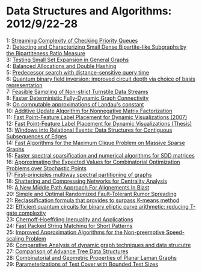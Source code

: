 # Data Structures and Algorithms: 2012/9/22-28  
1: [Streaming Complexity of Checking Priority Queues](https://doi.org/10.48550/arXiv.1209.4971)  
2: [Detecting and Characterizing Small Dense Bipartite-like Subgraphs by the  Bipartiteness Ratio Measure](https://doi.org/10.48550/arXiv.1209.5045)  
3: [Testing Small Set Expansion in General Graphs](https://doi.org/10.48550/arXiv.1209.5052)  
4: [Balanced Allocations and Double Hashing](https://doi.org/10.48550/arXiv.1209.5360)  
5: [Predecessor search with distance-sensitive query time](https://doi.org/10.48550/arXiv.1209.5441)  
6: [Quantum binary field inversion: improved circuit depth via choice of  basis representation](https://doi.org/10.48550/arXiv.1209.5491)  
7: [Feasible Sampling of Non-strict Turnstile Data Streams](https://doi.org/10.48550/arXiv.1209.5566)  
8: [Faster Deterministic Fully-Dynamic Graph Connectivity](https://doi.org/10.48550/arXiv.1209.5608)  
9: [On computable approximations of Landau's constant](https://doi.org/10.48550/arXiv.1209.5615)  
10: [Additive Update Algorithm for Nonnegative Matrix Factorization](https://doi.org/10.48550/arXiv.1209.5647)  
11: [Fast Point-Feature Label Placement for Dynamic Visualizations (2007)](https://doi.org/10.48550/arXiv.1209.5765)  
12: [Fast Point-Feature Label Placement for Dynamic Visualizations (Thesis)](https://doi.org/10.48550/arXiv.1209.5766)  
13: [Windows into Relational Events: Data Structures for Contiguous  Subsequences of Edges](https://doi.org/10.48550/arXiv.1209.5791)  
14: [Fast Algorithms for the Maximum Clique Problem on Massive Sparse Graphs](https://doi.org/10.48550/arXiv.1209.5818)  
15: [Faster spectral sparsification and numerical algorithms for SDD matrices](https://doi.org/10.48550/arXiv.1209.5821)  
16: [Approximating the Expected Values for Combinatorial Optimization  Problems over Stochastic Points](https://doi.org/10.48550/arXiv.1209.5828)  
17: [First-principles multiway spectral partitioning of graphs](https://doi.org/10.48550/arXiv.1209.5969)  
18: [Shattering and Compressing Networks for Centrality Analysis](https://doi.org/10.48550/arXiv.1209.6007)  
19: [A New Middle Path Approach For Alignements In Blast](https://doi.org/10.48550/arXiv.1209.6129)  
20: [Simple and Optimal Randomized Fault-Tolerant Rumor Spreading](https://doi.org/10.48550/arXiv.1209.6158)  
21: [Reclassification formula that provides to surpass K-means method](https://doi.org/10.48550/arXiv.1209.6204)  
22: [Efficient quantum circuits for binary elliptic curve arithmetic:  reducing T-gate complexity](https://doi.org/10.48550/arXiv.1209.6348)  
23: [Chernoff-Hoeffding Inequality and Applications](https://doi.org/10.48550/arXiv.1209.6396)  
24: [Fast Packed String Matching for Short Patterns](https://doi.org/10.48550/arXiv.1209.6449)  
25: [Improved Approximation Algorithms for the Non-preemptive Speed-scaling  Problem](https://doi.org/10.48550/arXiv.1209.6481)  
26: [Comparative Analysis of dynamic graph techniques and data strucutre](https://doi.org/10.48550/arXiv.1209.6486)  
27: [Comparison of Advance Tree Data Structures](https://doi.org/10.48550/arXiv.1209.6495)  
28: [Combinatorial and Geometric Properties of Planar Laman Graphs](https://doi.org/10.48550/arXiv.1209.6506)  
29: [Parameterizations of Test Cover with Bounded Test Sizes](https://doi.org/10.48550/arXiv.1209.6528)  